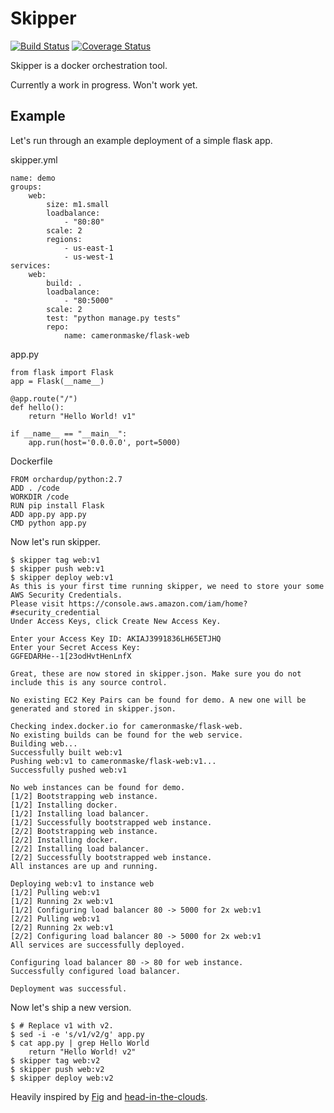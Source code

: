 # Skipper
[![Build Status](https://travis-ci.org/cameronmaske/skipper.svg?branch=master)](https://travis-ci.org/cameronmaske/skipper)
[![Coverage Status](https://coveralls.io/repos/cameronmaske/skipper/badge.png)](https://coveralls.io/r/cameronmaske/skipper)

Skipper is a docker orchestration tool.

Currently a work in progress. Won't work yet.

## Example

Let's run through an example deployment of a simple flask app.

skipper.yml
```
name: demo
groups:
    web:
        size: m1.small
        loadbalance:
            - "80:80"
        scale: 2
        regions:
            - us-east-1
            - us-west-1
services:
    web:
        build: .
        loadbalance:
            - "80:5000"
        scale: 2
        test: "python manage.py tests"
        repo:
            name: cameronmaske/flask-web
```

app.py
```
from flask import Flask
app = Flask(__name__)

@app.route("/")
def hello():
    return "Hello World! v1"

if __name__ == "__main__":
    app.run(host='0.0.0.0', port=5000)
```

Dockerfile
```
FROM orchardup/python:2.7
ADD . /code
WORKDIR /code
RUN pip install Flask
ADD app.py app.py
CMD python app.py
```

Now let's run skipper.

```
$ skipper tag web:v1
$ skipper push web:v1
$ skipper deploy web:v1
As this is your first time running skipper, we need to store your some AWS Security Credentials.
Please visit https://console.aws.amazon.com/iam/home?#security_credential
Under Access Keys, click Create New Access Key.

Enter your Access Key ID: AKIAJ3991836LH65ETJHQ
Enter your Secret Access Key:
GGFEDARHe--1[23odHvtHenLnfX

Great, these are now stored in skipper.json. Make sure you do not include this is any source control.

No existing EC2 Key Pairs can be found for demo. A new one will be generated and stored in skipper.json.

Checking index.docker.io for cameronmaske/flask-web.
No existing builds can be found for the web service.
Building web...
Successfully built web:v1
Pushing web:v1 to cameronmaske/flask-web:v1...
Successfully pushed web:v1

No web instances can be found for demo.
[1/2] Bootstrapping web instance.
[1/2] Installing docker.
[1/2] Installing load balancer.
[1/2] Successfully bootstrapped web instance.
[2/2] Bootstrapping web instance.
[2/2] Installing docker.
[2/2] Installing load balancer.
[2/2] Successfully bootstrapped web instance.
All instances are up and running.

Deploying web:v1 to instance web
[1/2] Pulling web:v1
[1/2] Running 2x web:v1
[1/2] Configuring load balancer 80 -> 5000 for 2x web:v1
[2/2] Pulling web:v1
[2/2] Running 2x web:v1
[2/2] Configuring load balancer 80 -> 5000 for 2x web:v1
All services are successfully deployed.

Configuring load balancer 80 -> 80 for web instance.
Successfully configured load balancer.

Deployment was successful.
```

Now let's ship a new version.
```
$ # Replace v1 with v2.
$ sed -i -e 's/v1/v2/g' app.py
$ cat app.py | grep Hello World
    return "Hello World! v2"
$ skipper tag web:v2
$ skipper push web:v2
$ skipper deploy web:v2
```


Heavily inspired by [Fig](https://github.com/orchardup/fig) and [head-in-the-clouds](https://github.com/andreasjansson/head-in-the-clouds).